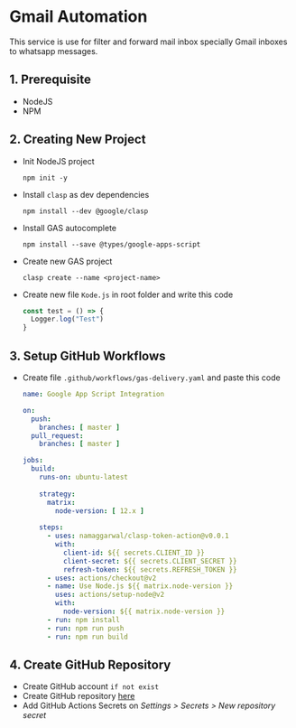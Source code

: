 # Gmail Automation

This service is use for filter and forward mail inbox specially Gmail inboxes to whatsapp messages.

## 1. Prerequisite

- NodeJS
- NPM

## 2. Creating New Project

- Init NodeJS project
  ```shell
  npm init -y
  ```

- Install `clasp` as dev dependencies
  ```shell
  npm install --dev @google/clasp
  ```

- Install GAS autocomplete
  ```shell
  npm install --save @types/google-apps-script
  ```

- Create new GAS project
  ```shell
  clasp create --name <project-name>
  ```

- Create new file `Kode.js` in root folder and write this code
  ```javascript
  const test = () => {
    Logger.log("Test")
  }
  ```

## 3. Setup GitHub Workflows

- Create file `.github/workflows/gas-delivery.yaml` and paste this code
  ```yaml
  name: Google App Script Integration

  on:
    push:
      branches: [ master ]
    pull_request:
      branches: [ master ]
  
  jobs:
    build:
      runs-on: ubuntu-latest
    
      strategy:
        matrix:
          node-version: [ 12.x ]
    
      steps:
        - uses: namaggarwal/clasp-token-action@v0.0.1
          with:
            client-id: ${{ secrets.CLIENT_ID }}
            client-secret: ${{ secrets.CLIENT_SECRET }}
            refresh-token: ${{ secrets.REFRESH_TOKEN }}
        - uses: actions/checkout@v2
        - name: Use Node.js ${{ matrix.node-version }}
          uses: actions/setup-node@v2
          with:
            node-version: ${{ matrix.node-version }}
        - run: npm install
        - run: npm run push
        - run: npm run build
  ```

## 4. Create GitHub Repository

- Create GitHub account `if not exist`
- Create GitHub repository [here](https://github.com/new)
- Add GitHub Actions Secrets on *Settings > Secrets > New repository secret*
